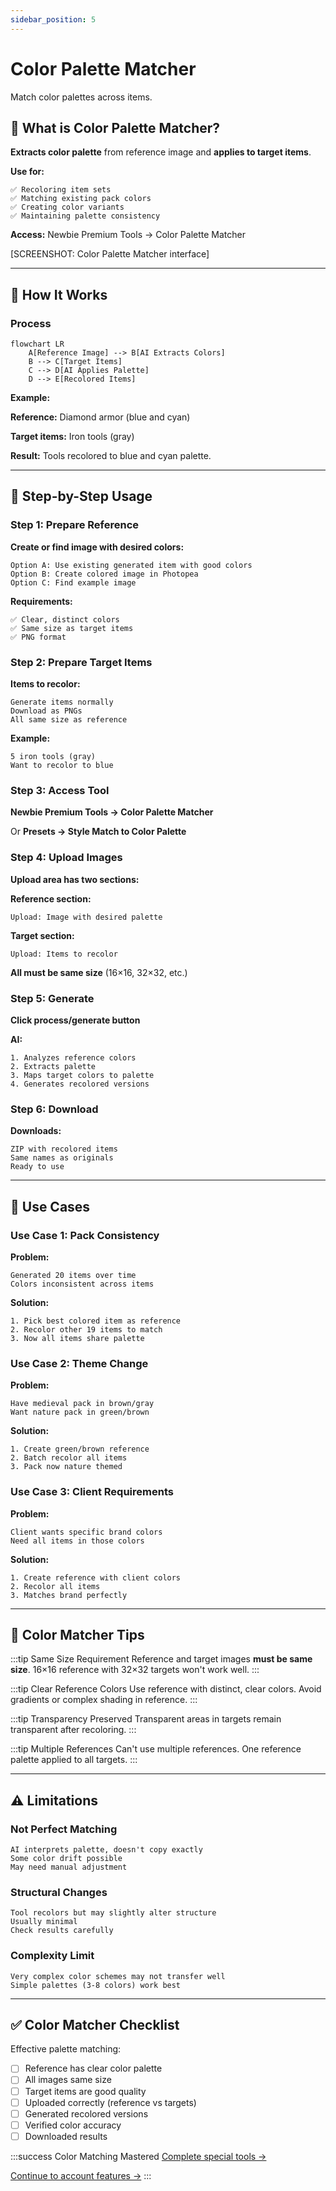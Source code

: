 ```yaml
---
sidebar_position: 5
---
```


# Color Palette Matcher

Match color palettes across items.

## 🎨 What is Color Palette Matcher?

**Extracts color palette** from reference image and **applies to target items**.

**Use for:**
```
✅ Recoloring item sets
✅ Matching existing pack colors
✅ Creating color variants
✅ Maintaining palette consistency
```

**Access:** Newbie Premium Tools → Color Palette Matcher

[SCREENSHOT: Color Palette Matcher interface]

---

## 🎯 How It Works

### Process

```mermaid
flowchart LR
    A[Reference Image] --> B[AI Extracts Colors]
    B --> C[Target Items]
    C --> D[AI Applies Palette]
    D --> E[Recolored Items]
```

**Example:**

**Reference:** Diamond armor (blue and cyan)

**Target items:** Iron tools (gray)

**Result:** Tools recolored to blue and cyan palette.

---

## 🚀 Step-by-Step Usage

### Step 1: Prepare Reference

**Create or find image with desired colors:**

```
Option A: Use existing generated item with good colors
Option B: Create colored image in Photopea
Option C: Find example image
```

**Requirements:**
```
✅ Clear, distinct colors
✅ Same size as target items
✅ PNG format
```

### Step 2: Prepare Target Items

**Items to recolor:**

```
Generate items normally
Download as PNGs
All same size as reference
```

**Example:**
```
5 iron tools (gray)
Want to recolor to blue
```

### Step 3: Access Tool

**Newbie Premium Tools → Color Palette Matcher**

Or **Presets → Style Match to Color Palette**

### Step 4: Upload Images

**Upload area has two sections:**

**Reference section:**
```
Upload: Image with desired palette
```

**Target section:**
```
Upload: Items to recolor
```

**All must be same size** (16×16, 32×32, etc.)

### Step 5: Generate

**Click process/generate button**

**AI:**
```
1. Analyzes reference colors
2. Extracts palette
3. Maps target colors to palette
4. Generates recolored versions
```

### Step 6: Download

**Downloads:**
```
ZIP with recolored items
Same names as originals
Ready to use
```

---

## 🎨 Use Cases

### Use Case 1: Pack Consistency

**Problem:**
```
Generated 20 items over time
Colors inconsistent across items
```

**Solution:**
```
1. Pick best colored item as reference
2. Recolor other 19 items to match
3. Now all items share palette
```

### Use Case 2: Theme Change

**Problem:**
```
Have medieval pack in brown/gray
Want nature pack in green/brown
```

**Solution:**
```
1. Create green/brown reference
2. Batch recolor all items
3. Pack now nature themed
```

### Use Case 3: Client Requirements

**Problem:**
```
Client wants specific brand colors
Need all items in those colors
```

**Solution:**
```
1. Create reference with client colors
2. Recolor all items
3. Matches brand perfectly
```

---

## 🔧 Color Matcher Tips

:::tip Same Size Requirement
Reference and target images **must be same size**. 16×16 reference with 32×32 targets won't work well.
:::

:::tip Clear Reference Colors
Use reference with distinct, clear colors. Avoid gradients or complex shading in reference.
:::

:::tip Transparency Preserved
Transparent areas in targets remain transparent after recoloring.
:::

:::tip Multiple References
Can't use multiple references. One reference palette applied to all targets.
:::

---

## ⚠️ Limitations

### Not Perfect Matching

```
AI interprets palette, doesn't copy exactly
Some color drift possible
May need manual adjustment
```

### Structural Changes

```
Tool recolors but may slightly alter structure
Usually minimal
Check results carefully
```

### Complexity Limit

```
Very complex color schemes may not transfer well
Simple palettes (3-8 colors) work best
```

---

## ✅ Color Matcher Checklist

Effective palette matching:

- [ ] Reference has clear color palette
- [ ] All images same size
- [ ] Target items are good quality
- [ ] Uploaded correctly (reference vs targets)
- [ ] Generated recolored versions
- [ ] Verified color accuracy
- [ ] Downloaded results

:::success Color Matching Mastered
[Complete special tools →](../special-tools/)

[Continue to account features →](../account/)
:::
